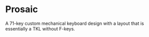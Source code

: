 # Prosaic
A 71-key custom mechanical keyboard design with a layout that is essentially a TKL without F-keys.
